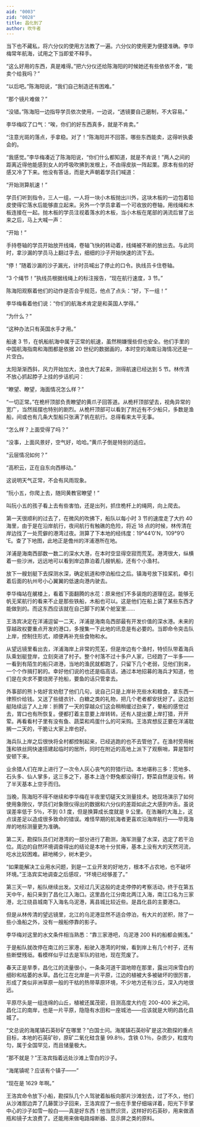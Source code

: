 ```yaml
---
aid: "0003"
zid: "0028"
title: 昌化到了
author: 吹牛者
---
```


当下也不藏私，将六分仪的使用方法教了一遍。六分仪的使用更为便捷准确。李华梅常年航海，试用之下当即爱不释手。

“这么好用的东西，真是难得。”把六分仪还给陈海阳的时候她还有些依依不舍，“能卖个给我吗？”

“以后吧。”陈海阳说，“我们自己制造还有困难。”

“那个镜片难做？”

“没错。”陈海阳一边指导学员依次使用，一边说，“透镜要自己磨制，不大容易。”

李华梅叹了口气：“唉，你们的好东西真多，就是不肯卖。”

“注意光斑的落点，手拿稳。对了！”陈海阳并不回答。哪些东西能卖，这得听执委会的。

“我感觉。”李华梅凑近了陈海阳说，“你们什么都知道，就是不肯说！”两人之间的距离近得他能感到女人的呼吸吹拂到发根上，不由得皮肤一阵起栗。原本有些的好感又冷了下来。他没有答话，而是大声朝着学员们喊道：

“开始测算航速！”

学员们听到指令，三人一组，一人将一块小木板抛出川外，这块木板的一边包着铅皮使得它落水后能够直立起来。另外一个学员拿着一个可收放的卷轴，用线绳和木板连接在一起。抛木板的学员注视着落水的木板，当小木板在尾部的涡流后冒了出来之后，马上大喊一声：

“开始！”

手持卷轴的学员开始放开线绳，卷轴飞快的转动着，线绳被不断的放出去。与此同时，拿沙漏的学员马上翻过手去，细细的沙子开始快速的流下去。

“停！”随着沙漏的沙子漏光，计时员喊出了停止的口令。执线员卡住卷轴。

“3 个绳节！”执线员根据线绳上的标注报告，“现在航行速度，3 节。”

陈海阳观察着他们的动作是否合乎规范，他点了点头：“好，下一组！”

李华梅看着他们说：“你们的航海术肯定是和英国人学得。”

“为什么？”

“这种办法只有英国水手才用。”

船速 3 节，在帆船航海中属于正常的航速，虽然稍嫌慢些但也安全。他们手里的中国航海指南和海图都是依据 20 世纪的数据画的，本时空的海南沿海情况还是一片空白。

太阳渐渐西斜，风力开始加大，浪也大了起来，测得航速已经达到 5 节。林传清不放心抓起脖子上挂的步话机问：

“瞭望、瞭望，海面情况怎么样？”

“一切正常。”在桅杆顶部负责瞭望的黄爪子回答道。从桅杆顶部望去，视角异常的宽广，当然摇摆也特别的剧烈。从桅杆顶部可以看到了附近有不少船只，多数是渔船，间或也有几条大型船只张满了帆在航行。总得看来太平无事。

“怎么样？上面受得了吗？”

“没事，上面风景好，空气好，哈哈。”黄爪子倒是特别的适应。

“云层情况如何？”

“高积云，正在自东向西移动。”

这说明天气正常，不会有风雨现象。

“阮小五，你爬上去，随同黄教官瞭望！”

叫阮小五的孩子看上去有些害怕，还是出列，抓住桅杆上的绳网，向上爬去。

第一天很顺利的过去了，在微风的吹拂下，船队以每小时 3 节的速度走了大约 40 海里，由于是在沿岸航行，夜间航行有触礁的危险，将近 18 点的时候，林传清在岸边找了一处荒僻的港湾过夜。测算了下本地的经纬度：19°44’0'N，109°9’0 'E。查了下地图，此地正是儋州的洋浦港所在地。

洋浦是海南西部数一数二的深水大港，在本时空显得空寂而荒芜。港湾很大，纵横着一些沙洲，远远地可以看到岸边靠泊着几艘帆船，还有个小渔村。

放下一艘划艇下去探测水深，确定航道和停泊船位之后。镇海号放下挂桨机，牵引着后面的杭州号小心翼翼的低速向港内驶去。

李华梅站在艉楼上，看着下面翻腾的水花：原来他们不多装炮的道理在这。能够无帆无桨航行的看来不止是那些铁船，木船也可以。这是他们在船上装了某些东西才能做到的。而这东西应该就在自己脚下的某个舱室里……

王洛宾决定在洋浦逗留一二天，洋浦是海南岛西部最有开发价值的深水港。未来的穿越政权要重点开发的港口，多搜集一下此地的讯息是有必要的。当即命令突击队上岸，控制住形式，顺便再补充些食物和水。

从望远镜里看出去，洋浦海岸上非常的荒芜，但是岸边有个渔村，特侦队带着海兵队乘划艇登岸，立刻突进了村子。整个村落不过十多户人家，已经跑了一半多——一看到有陌生的船只进港，当地的渔民就都跑了，只留下几个老弱，见他们到来，一个个作揖打躬的。幸好他们说的也还是临高话，通过本地招募的海兵才知道，他们是在央求不要烧房子抢船，要鱼的话只管拿去。

外事部的熊卜佑好言劝慰了他们几句，说自己只是上岸补充些水和粮食，拿东西一律照价给钱。又送了些缝衣针、白糖之类的礼物，把几个老者都安抚好了。这边划艇陆续运了人上岸：折腾了一天的穿越众们这会稍稍缓过劲来了，晕船的感觉过去，胃口也有所恢复。便都打着主意要上岸转转。还有人提出要上岸打猎，开开荤。再看看村子里有没有鱼、蔬菜和鸡蛋什么的可采购。王洛宾想反正要在洋浦耽搁一二天的，干脆让大家上岸也好。

海兵队上岸之后很快将全村都控制起来，已经逃跑的也不去管他了。在渔村旁用帐篷和铁丝网快速搭建起临时的居所，同时在附近的高地上派下了观察哨，算是暂时安顿下来。

业余猎人们在岸上进行了一次令人灰心丧气的狩猎行动。本地堪称三多：荒地多、石头多、仙人掌多，这三多之下，基本上连个野兔都没得打，野菜自然是没有。转了半天基本上空手而归。

当晚，陈海阳不得不继续和李华梅在半夜里切磋天文测量技术。她现场演示了如何使用象限仪，学员们对象限仪得出的数据和六分仪的差距如此之大感到咋舌。虽说误差率低于 5％，不到 0.1 度，但是换算成长度就是 9 公里。在浩瀚的大海上，这点误差足以造成很多致命的错误。难怪早期的航海者更喜欢沿海岸航行——毕竟海岸的地标测量更为准确。

第二天，勘探队员们对港湾的一部分进行了勘测，海军测量了水深，选定了若干泊位。周边的自然环境调查得出的结论是本地十分贫瘠，基本上没有大的天然河流，吃水比较困难。耕地稀少，树木更少。

“如果能解决工业用水问题，到是一工业开发的好地方，根本不占农地，也不破坏环境。”王洛宾实地调查之后感叹，“环境已经够差了。”

第三天一早，船队继续出发。又经过几天这般的走走停停的考察活动，终于在第五天中午，船只来到了昌化江入海口。这里昌化江分南北两江入海，南江口名为三家港，北江绕县城南下入海名乌泥港，离县城比较近些。是昌化县的主要港口。

但是从林传清的望远镜里，北江的乌泥港显然不适合停泊，有大片的淤积，除了一些小渔船之外，没有一艘船停靠的影子。

李华梅对这里的水文条件相当熟悉：“靠三家港吧，乌泥港 200 料的船都会搁浅。”

于是船队就改停在南江的三家港，船驶入港湾的时候，看到岸上有几个村子，还有些断壁残垣。看模样似乎过去是军队的驻地，现在荒废了。

春天正是旱季，昌化江的流量很小，一条条河道干涸地晾在那里，露出河床雪白的细砂和枯萎的水草。昌化江在北岸是一片平原，江边的植被大多被破坏的很厉害，形成了类似非洲草原一般的干枯的热带草原环境，不少地方还有沙丘，深入内地很远。

平原尽头是一组连绵的山丘，植被还属茂密，目测高度大约在 200-400 米之间。昌化江的南岸，也是一片平原，隐隐有水田和一座城池——应该就是大明的昌化县城了。

“文总说的海尾镇石英砂矿在哪里？”白国士问。海尾镇石英砂矿是这次勘探的重点目标，本地的石英矿砂，原矿二氧化硅含量 99.8％，含铁 0.1％，杂质少，粒度均匀，属于全国罕见，而且储量极大。

“那不就是？”王洛宾指着远处沙滩上雪白的沙子。

“海尾镇呢？应该有个镇子——”

“现在是 1629 年啊。”

王洛宾命令放下小船，勘探队几个人驾驶着舢板向那片沙滩划去，过了不久，他们从沙滩那边弄了几藤筐沙子回来，王洛宾捏了一些在手里仔细端详着，阳光下手掌中心的沙子如雪一般白——真是好东西！他当然识货，这样好的石英砂，用来做酒瓶和镜子太浪费了。还能用来做电路熔断器、显示屏之类的原料。
